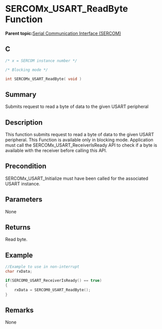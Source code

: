 # SERCOMx\_USART\_ReadByte Function

**Parent topic:**[Serial Communication Interface \(SERCOM\)](GUID-76AE7205-E3EF-4EE6-AC28-5153E3565982.md)

## C

```c
/* x = SERCOM instance number */

/* Blocking mode */

int SERCOMx_USART_ReadByte( void )
```

## Summary

Submits request to read a byte of data to the given USART peripheral

## Description

This function submits request to read a byte of data to the given USART peripheral. This Function is available only in blocking mode. Application must call the SERCOMx\_USART\_ReceiverIsReady API to check if a byte is available with the receiver before calling this API.

## Precondition

SERCOMx\_USART\_Initialize must have been called for the associated USART instance.

## Parameters

None

## Returns

Read byte.

## Example

```c
//Example to use in non-interrupt
char rxData;

if(SERCOM0_USART_ReceiverIsReady() == true)
{
    rxData = SERCOM0_USART_ReadByte();
}
```

## Remarks

None

